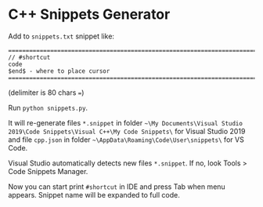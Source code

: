 # C++ Snippets Generator

Add to `snippets.txt` snippet like:

```
================================================================================
// #shortcut
code
$end$ - where to place cursor
================================================================================
```

(delimiter is 80 chars `=`)

Run `python snippets.py`.

It will re-generate files `*.snippet` in folder `~\My Documents\Visual Studio 2019\Code Snippets\Visual C++\My Code Snippets\` for Visual Studio 2019 and file `cpp.json` in folder `~\AppData\Roaming\Code\User\snippets\` for VS Code.

Visual Studio automatically detects new files `*.snippet`. If no, look Tools > Code Snippets Manager.

Now you can start print `#shortcut` in IDE and press Tab when menu appears. Snippet name will be expanded to full code.
